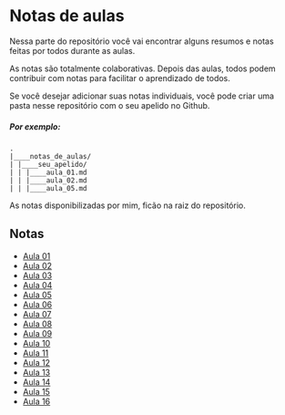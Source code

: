 # Notas de aulas

Nessa parte do repositório você vai encontrar alguns resumos e notas feitas por todos durante as aulas.

As notas são totalmente colaborativas. Depois das aulas, todos podem contribuir com notas para facilitar o aprendizado de todos.

Se você desejar adicionar suas notas individuais, você pode criar uma pasta nesse repositório com o seu apelido no Github.

##### Por exemplo:
```
.
|____notas_de_aulas/
| |____seu_apelido/
| | |____aula_01.md
| | |____aula_02.md
| | |____aula_05.md
```

As notas disponibilizadas por mim, ficão na raiz do repositório.


## Notas

- [Aula 01](aula_01.md)
- [Aula 02](aula_02.md)
- [Aula 03](aula_03.md)
- [Aula 04](aula_04.md)
- [Aula 05](aula_05.md)
- [Aula 06](aula_06.md)
- [Aula 07](aula_07.md)
- [Aula 08](aula_08.md)
- [Aula 09](aula_09.md)
- [Aula 10](aula_10.md)
- [Aula 11](aula_11.md)
- [Aula 12](aula_12.md)
- [Aula 13](aula_13.md)
- [Aula 14](aula_14.md)
- [Aula 15](aula_15.md)
- [Aula 16](aula_16.md)
